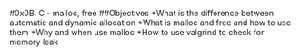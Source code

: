 #0x0B. C - malloc, free
##Objectives
*What is the difference between automatic and dynamic allocation
*What is malloc and free and how to use them
*Why and when use malloc
*How to use valgrind to check for memory leak

